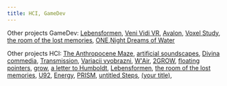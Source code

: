 ```yaml
---
title: HCI, GameDev 
---
```


Other projects GameDev: [Lebensformen](https://alisakobzar.github.io/duo-rotkaeppchen/lebensformen1a1b1c/), [Veni Vidi VR](https://alisakobzar.github.io/duo-nastia/venividivr/), [Avalon](https://alisakobzar.github.io/duo-nastia/avalon/), [Voxel Study](https://alisakobzar.github.io/electronic/voxelstudy/), [the room of the lost memories](https://alisakobzar.github.io/duo-rotkaeppchen/theroomofthelostmemories/), [ONE](https://alisakobzar.github.io/collaborations/one/),[Night Dreams of Water](https://alisakobzar.github.io/collaborations/Water_nightdreams/)


Other projects HCI: [The Anthropocene Maze](https://alisakobzar.github.io/collaborations/theanthropocenemaze/), [artificial soundscapes](https://alisakobzar.github.io/duo-nastia/artificialsoundscapes/), [Divina commedia](https://alisakobzar.github.io/duo-nastia/divinacommedia/), [Transmission](https://alisakobzar.github.io/duo-nastia/transmission/), [Variacii vyobrazni](https://alisakobzar.github.io/duo-nastia/variaciivyobrazni/), [W'Air](https://alisakobzar.github.io/duo-nastia/w_air/), [2GROW](https://alisakobzar.github.io/duo-rotkaeppchen/2grow/), [floating pointers](https://alisakobzar.github.io/duo-rotkaeppchen/floatingpointersABC/), [grow](https://alisakobzar.github.io/duo-rotkaeppchen/grow/), [a letter to Humboldt](https://alisakobzar.github.io/duo-rotkaeppchen/humboldt/),  [Lebensformen](https://alisakobzar.github.io/duo-rotkaeppchen/lebensformen1a1b1c/), [the room of the lost memories](https://alisakobzar.github.io/duo-rotkaeppchen/theroomofthelostmemories/), [U92](https://alisakobzar.github.io/duo-rotkaeppchen/u92/), [Energy](https://alisakobzar.github.io/electro-acoustic/energy/), [PRISM](https://alisakobzar.github.io/electro-acoustic/prism/), [untitled Steps](https://alisakobzar.github.io/electronic/untitledsteps/), [(your title)](https://alisakobzar.github.io/electronic/yourtitle/),


